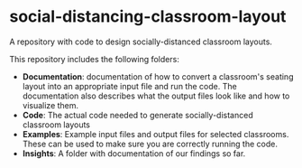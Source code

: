 # social-distancing-classroom-layout
A repository with code to design socially-distanced classroom layouts. 

This repository includes the following folders:
* **Documentation**: documentation of how to convert a classroom's seating layout into an appropriate input file and run the code. The documentation also describes what the output files look like and how to visualize them.
* **Code**: The actual code needed to generate socially-distanced classroom layouts
* **Examples**: Example input files and output files for selected classrooms. These can be used to make sure you are correctly running the code.
* **Insights**: A folder with documentation of our findings so far. 
